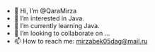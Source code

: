 - 👋 Hi, I’m @QaraMirza
- 👀 I’m interested in Java.
- 🌱 I’m currently learning Java.
- 💞️ I’m looking to collaborate on ...
- 📫 How to reach me: mirzabek05dag@mail.ru

<!---
QaraMirza/QaraMirza is a ✨ special ✨ repository because its `README.md` (this file) appears on your GitHub profile.
You can click the Preview link to take a look at your changes.
--->
